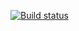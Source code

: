 [![Build status](https://ci.appveyor.com/api/projects/status/sw7d39a54t9e22r5?svg=true)](https://ci.appveyor.com/project/GusevaAS/page-object)
